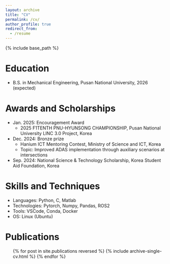 ```yaml
---
layout: archive
title: "CV"
permalink: /cv/
author_profile: true
redirect_from:
  - /resume
---
```


{% include base_path %}

Education
======
* B.S. in Mechanical Engineering, Pusan National University, 2026 (expected)

<!--
Work experience
======

* Spring 2024: Academic Pages Collaborator
  * GitHub University
  * Duties includes: Updates and improvements to template
  * Supervisor: The Users
-->

Awards and Scholarships
======
* Jan. 2025: Encouragement Award
  * 2025 F1TENTH PNU-HYUNSONG CHAMPIONSHIP, Pusan National University LINC 3.0 Project, Korea
* Dec. 2024: Bronze prize
  * Hanium ICT Mentoring Contest, Ministry of Science and ICT, Korea
  * Topic: Improved ADAS implementation through auxiliary scenarios at intersections
* Sep. 2024: National Science & Technology Scholarship, Korea Student Aid Foundation, Korea

Skills and Techniques
======
* Languages: Python, C, Matlab
* Technologies: Pytorch, Numpy, Pandas, ROS2
* Tools: VSCode, Conda, Docker
* OS: Linux (Ubuntu)

Publications
======
  <ul>{% for post in site.publications reversed %}
    {% include archive-single-cv.html %}
  {% endfor %}</ul>

<!--
Talks
======
  <ul>{% for post in site.talks reversed %}
    {% include archive-single-talk-cv.html  %}
  {% endfor %}</ul>
  
Teaching
======
  <ul>{% for post in site.teaching reversed %}
    {% include archive-single-cv.html %}
  {% endfor %}</ul>
  
Service and leadership
======
* Currently signed in to 43 different slack teams
-->